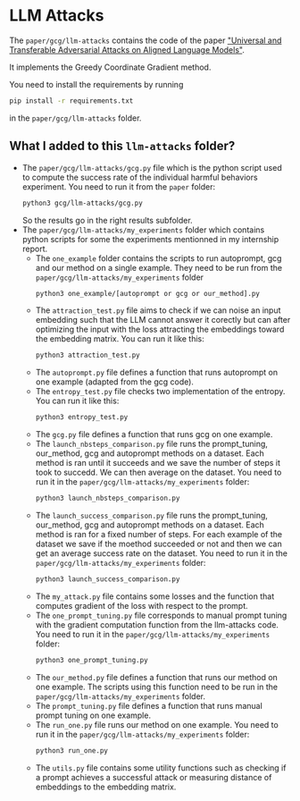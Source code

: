 # LLM Attacks

The ```paper/gcg/llm-attacks``` contains the code of the paper ["Universal and Transferable Adversarial Attacks on Aligned Language Models"](https://arxiv.org/abs/2307.15043).

It implements the Greedy Coordinate Gradient method.

You need to install the requirements by running
```bash
pip install -r requirements.txt
```
in the ```paper/gcg/llm-attacks``` folder.

## What I added to this ```llm-attacks``` folder?
- The ```paper/gcg/llm-attacks/gcg.py``` file which is the python script used to compute the success rate of the individual harmful behaviors experiment. You need to run it from the ```paper``` folder:
  ```bash
  python3 gcg/llm-attacks/gcg.py
  ```
  So the results go in the right results subfolder.
- The ```paper/gcg/llm-attacks/my_experiments``` folder which contains python scripts for some the experiments mentionned in my internship report.
  - The ```one_example``` folder contains the scripts to run autoprompt, gcg and our method on a single example. They need to be run from the ```paper/gcg/llm-attacks/my_experiments``` folder
    ```bash
    python3 one_example/[autoprompt or gcg or our_method].py
    ```
  - The ```attraction_test.py``` file aims to check if we can noise an input embedding such that the LLM cannot answer it corectly but can after optimizing the input with the loss attracting the embeddings toward the embedding matrix. You can run it like this:
    ```bash
    python3 attraction_test.py
    ```
  - The ```autoprompt.py``` file defines a function that runs autoprompt on one example (adapted from the gcg code).
  - The ```entropy_test.py``` file checks two implementation of the entropy. You can run it like this:
    ```bash
    python3 entropy_test.py
    ```
  - The ```gcg.py``` file defines a function that runs gcg on one example.
  - The ```launch_nbsteps_comparison.py``` file runs the prompt_tuning, our_method, gcg and autoprompt methods on a dataset. Each method is ran until it succeeds and we save the number of steps it took to succedd. We can then average on the dataset. You need to run it in the ```paper/gcg/llm-attacks/my_experiments``` folder:
    ```bash
    python3 launch_nbsteps_comparison.py
    ```
  - The ```launch_success_comparison.py``` file runs the prompt_tuning, our_method, gcg and autoprompt methods on a dataset. Each method is ran for a fixed number of steps. For each example of the dataset we save if the moethod succeeded or not and then we can get an average success rate on the dataset. You need to run it in the ```paper/gcg/llm-attacks/my_experiments``` folder:
    ```bash
    python3 launch_success_comparison.py
    ```
  - The ```my_attack.py``` file contains some losses and the function that computes gradient of the loss with respect to the prompt.
  - The ```one_prompt_tuning.py``` file corresponds to manual prompt tuning with the gradient computation function from the llm-attacks code. You need to run it in the ```paper/gcg/llm-attacks/my_experiments``` folder:
    ```bash
    python3 one_prompt_tuning.py
    ```
  - The ```our_method.py``` file defines a function that runs our method on one example. The scripts using this function need to be run in the ```paper/gcg/llm-attacks/my_experiments``` folder.
  - The ```prompt_tuning.py``` file defines a function that runs manual prompt tuning on one example.
  - The ```run_one.py``` file runs our method on one example. You need to run it in the ```paper/gcg/llm-attacks/my_experiments``` folder:
    ```bash
    python3 run_one.py
    ```
  - The ```utils.py``` file contains some utility functions such as checking if a prompt achieves a successful attack or measuring distance of embeddings to the embedding matrix.
